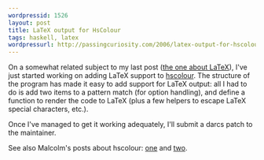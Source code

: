 ```yaml
---
wordpressid: 1526
layout: post
title: LaTeX output for HsColour
tags: haskell, latex
wordpressurl: http://passingcuriosity.com/2006/latex-output-for-hscolour/
---
```


On a somewhat related subject to my last post (<a href="http://interestingexperience.blogspot.com/2006/05/wanted-latex-packages.html">the one about LaTeX</a>), I've just started working on adding LaTeX support to <a href="http://www.cs.york.ac.uk/fp/darcs/hscolour/">hscolour</a>. The structure of the program has made it easy to add support for LaTeX output: all I had to do is add two items to a pattern match (for option handling), and define a function to render the code to LaTeX (plus a few helpers to escape LaTeX special characters, <emph>etc.</emph>).

Once I've managed to get it working adequately, I'll submit a darcs patch to the maintainer.

See also Malcolm's posts about hscolour: <a href="http://nhc98.blogspot.com/2005/12/colourising-code.html">one</a> and <a href="http://nhc98.blogspot.com/2006/01/improvements-to-hscolour.html">two</a>.
